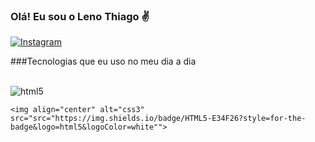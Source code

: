
### Olá! Eu sou o Leno Thiago ✌️

[![Instagram](https://img.shields.io/badge/Instagram-E4405F?style=for-the-badge&logo=instagram&logoColor=white)](https://www.instagram.com/lenothiago_/)

###Tecnologias que eu uso no meu dia a dia

<div style="display: inline_block"></br>
	<img align="center" alt="html5" src="https://img.shields.io/badge/HTML5-E34F26?style=for-the-badge&logo=html5&logoColor=white">

	<img align="center" alt="css3" src="src="https://img.shields.io/badge/HTML5-E34F26?style=for-the-badge&logo=html5&logoColor=white"">
	
</div>
